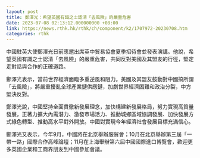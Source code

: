 ```yaml
---
layout: post
title: 鄭澤光：希望英國有識之士認清「去風險」的嚴重危害
date: 2023-07-08 02:13:12.000000000 +08:00
link: https://news.rthk.hk/rthk/ch/component/k2/1707972-20230708.htm
categories: rthk
---
```


中國駐英大使鄭澤光日前應邀出席英中貿易協會夏季招待會並發表演講。他說，希望英國有識之士認清「去風險」的嚴重危害，共同反對美國及其盟友的行徑，堅定走對話與合作的正確道路。 

鄭澤光表示，當前世界經濟面臨多重逆風和阻力。美國及其盟友鼓動對中國搞所謂「去風險」，將嚴重擾亂全球產業鏈供應鏈，加劇世界經濟困難和政治分裂，中方堅決反對。

鄭澤光說，中國堅持全面貫徹新發展理念，加快構建新發展格局，努力實現高質量發展，正著力擴大內需潛力、激發市場活力、推動城鄉區域協調發展、加快發展方式綠色轉型、推動高水平對外開放。中國對實現今年經濟社會發展目標充滿信心。 

鄭澤光又表示，今年9月，中國將在北京舉辦服貿會；10月在北京舉辦第三屆「一帶一路」國際合作高峰論壇；11月在上海舉辦第六屆中國國際進口博覽會，歡迎更多英國企業和工商界朋友到中國參加會議。
